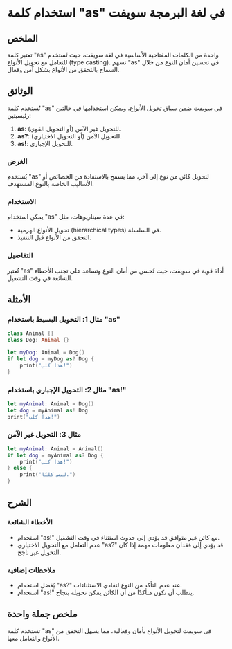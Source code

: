 <!--
Meta Description: # استخدام كلمة "as" في لغة البرمجة سويفت ## الملخص تعتبر كلمة "as" واحدة من الكلمات المفتاحية الأساسية في لغة سويفت، حيث تُستخدم للتعامل مع تحويل الأن...
Meta Keywords: dog, الأنواع, التحويل, animal, let
-->

# استخدام كلمة "as" في لغة البرمجة سويفت

## الملخص
تعتبر كلمة "as" واحدة من الكلمات المفتاحية الأساسية في لغة سويفت، حيث تُستخدم للتعامل مع تحويل الأنواع (type casting). تسهم "as" في تحسين أمان النوع من خلال السماح بالتحقق من الأنواع بشكل آمن وفعال.

## الوثائق
تُستخدم كلمة "as" في سويفت ضمن سياق تحويل الأنواع، ويمكن استخدامها في حالتين رئيسيتين: 
1. **as**: للتحويل غير الآمن (أو التحويل القوي).
2. **as?**: للتحويل الآمن (أو التحويل الاختياري).
3. **as!**: للتحويل الإجباري.

### الغرض
يُستخدم "as" لتحويل كائن من نوع إلى آخر، مما يسمح بالاستفادة من الخصائص أو الأساليب الخاصة بالنوع المستهدف.

### الاستخدام
يمكن استخدام "as" في عدة سيناريوهات، مثل:
- تحويل الأنواع الهرمية (hierarchical types) في السلسلة.
- التحقق من الأنواع قبل التنفيذ.

### التفاصيل
تُعتبر "as" أداة قوية في سويفت، حيث تُحسن من أمان النوع وتساعد على تجنب الأخطاء الشائعة في وقت التشغيل. 

## الأمثلة
### مثال 1: التحويل البسيط باستخدام "as"
```swift
class Animal {}
class Dog: Animal {}

let myDog: Animal = Dog()
if let dog = myDog as? Dog {
    print("هذا كلب!")
}
```

### مثال 2: التحويل الإجباري باستخدام "as!"
```swift
let myAnimal: Animal = Dog()
let dog = myAnimal as! Dog
print("هذا كلب!")
```

### مثال 3: التحويل غير الآمن
```swift
let myAnimal: Animal = Animal()
if let dog = myAnimal as? Dog {
    print("هذا كلب!")
} else {
    print("ليس كلبًا.")
}
```

## الشرح
### الأخطاء الشائعة
- استخدام "as!" مع كائن غير متوافق قد يؤدي إلى حدوث استثناء في وقت التشغيل.
- عدم التعامل مع التحويل الاختياري "as?" قد يؤدي إلى فقدان معلومات مهمة إذا كان التحويل غير ناجح.

### ملاحظات إضافية
- يُفضل استخدام "as?" عند عدم التأكد من النوع لتفادي الاستثناءات.
- استخدام "as!" يتطلب أن تكون متأكدًا من أن الكائن يمكن تحويله بنجاح.

## ملخص جملة واحدة
تستخدم كلمة "as" في سويفت لتحويل الأنواع بأمان وفعالية، مما يسهل التحقق من الأنواع والتعامل معها.